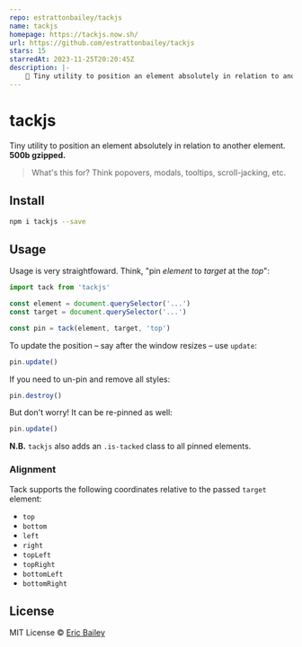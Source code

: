 ```yaml
---
repo: estrattonbailey/tackjs
name: tackjs
homepage: https://tackjs.now.sh/
url: https://github.com/estrattonbailey/tackjs
stars: 15
starredAt: 2023-11-25T20:20:45Z
description: |-
    📌 Tiny utility to position an element absolutely in relation to another element.
---
```


# tackjs
Tiny utility to position an element absolutely in relation to another element. **500b gzipped.**

> What's this for? Think popovers, modals, tooltips, scroll-jacking, etc.

## Install
```bash
npm i tackjs --save
```

## Usage
Usage is very straightfoward. Think, "pin *element* to *target* at the *top*":
```javascript
import tack from 'tackjs'

const element = document.querySelector('...')
const target = document.querySelector('...')

const pin = tack(element, target, 'top')
```

To update the position – say after the window resizes – use `update`:
```javascript
pin.update()
```

If you need to un-pin and remove all styles:
```javascript
pin.destroy()
```

But don't worry! It can be re-pinned as well:
```javascript
pin.update()
```

**N.B.** `tackjs` also adds an `.is-tacked` class to all pinned elements.

### Alignment
Tack supports the following coordinates relative to the passed `target` element:
- `top`
- `bottom`
- `left`
- `right`
- `topLeft`
- `topRight`
- `bottomLeft`
- `bottomRight`

## License
MIT License © [Eric Bailey](https://estrattonbailey.com)

